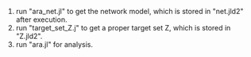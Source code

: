 1. run "ara_net.jl" to get the network model, which is stored in "net.jld2" after execution.
2. run "target_set_Z.j" to get a proper target set Z, which is stored in "Z.jld2".
3. run "ara.jl" for analysis.